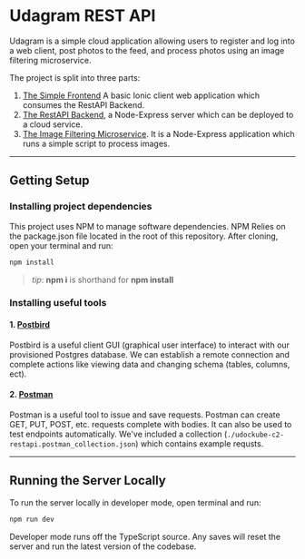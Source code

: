 # Udagram REST API

Udagram is a simple cloud application allowing users to register and log into a web client, post photos to the feed, and process photos using an image filtering microservice.

The project is split into three parts:

1. [The Simple Frontend](https://github.com/R-K-1/udockube/tree/master/udockube-c2-frontend)
   A basic Ionic client web application which consumes the RestAPI Backend.
2. [The RestAPI Backend](https://github.com/R-K-1/udockube/tree/master/udockube-c2-restapi), a Node-Express server which can be deployed to a cloud service.
3. [The Image Filtering Microservice](https://github.com/R-K-1/udockube/tree/master/image-filter-starter-code). It is a Node-Express application which runs a simple script to process images.

---

## Getting Setup

### Installing project dependencies

This project uses NPM to manage software dependencies. NPM Relies on the package.json file located in the root of this repository. After cloning, open your terminal and run:

```bash
npm install
```

> _tip_: **npm i** is shorthand for **npm install**

### Installing useful tools

#### 1. [Postbird](https://github.com/paxa/postbird)

Postbird is a useful client GUI (graphical user interface) to interact with our provisioned Postgres database. We can establish a remote connection and complete actions like viewing data and changing schema (tables, columns, ect).

#### 2. [Postman](https://www.getpostman.com/downloads/)

Postman is a useful tool to issue and save requests. Postman can create GET, PUT, POST, etc. requests complete with bodies. It can also be used to test endpoints automatically. We've included a collection (`./udockube-c2-restapi.postman_collection.json`) which contains example requsts.

---

## Running the Server Locally

To run the server locally in developer mode, open terminal and run:

```bash
npm run dev
```

Developer mode runs off the TypeScript source. Any saves will reset the server and run the latest version of the codebase.
